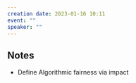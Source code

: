 ```yaml
---
creation date: 2023-01-16 10:11
event: ""
speaker: ""
---
```


## Notes 
- Define Algorithmic fairness via impact



